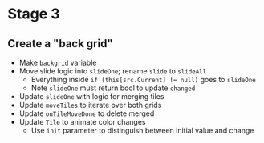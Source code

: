 # Stage 3

## Create a "back grid"
- Make `backgrid` variable
- Move slide logic into `slideOne`; rename `slide` to `slideAll`
  + Everything inside `if (this[src.Current] != null)` goes to `slideOne`
  + Note `slideOne` must return bool to update `changed`
- Update `slideOne` with logic for merging tiles
- Update `moveTiles` to iterate over both grids
- Update `onTileMoveDone` to delete merged
- Update `Tile` to animate color changes
  + Use `init` parameter to distinguish between initial value and change
